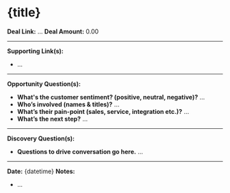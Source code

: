 # {title}

**Deal Link:** ...
**Deal Amount:** 0.00

- - -

**Supporting Link(s):**

* ...

- - -

**Opportunity Question(s):**

* **What's the customer sentiment? (positive, neutral, negative)?**
...
* **Who’s involved (names & titles)?**
...
* **What’s their pain-point (sales, service, integration etc.)?**
...
* **What’s the next step?**
...

- - -

**Discovery Question(s):**

* **Questions to drive conversation go here.**
...

- - -

**Date:** {datetime}
**Notes:**

* ...